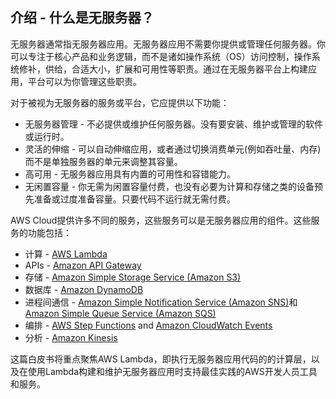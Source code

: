 ## 介绍 - 什么是无服务器？

无服务器通常指无服务器应用。无服务器应用不需要你提供或管理任何服务器。你可以专注于核心产品和业务逻辑，而不是诸如操作系统（OS）访问控制，操作系统修补，供给，合适大小，扩展和可用性等职责。通过在无服务器平台上构建应用，平台可以为你管理这些职责。

对于被视为无服务器的服务或平台，它应提供以下功能：
- 无服务器管理 - 不必提供或维护任何服务器。没有要安装、维护或管理的软件或运行时。
- 灵活的伸缩 - 可以自动伸缩应用，或者通过切换消费单元(例如吞吐量、内存)而不是单独服务器的单元来调整其容量。
- 高可用 - 无服务器应用具有内置的可用性和容错能力。
- 无闲置容量 - 你无需为闲置容量付费，也没有必要为计算和存储之类的设备预先准备或过度准备容量。只要代码不运行就无需付费。

AWS Cloud提供许多不同的服务，这些服务可以是无服务器应用的组件。这些服务的功能包括：
- 计算 - [AWS Lambda](https://aws.amazon.com/lambda)
- APIs - [Amazon API Gateway](https://aws.amazon.com/api-gateway/)
- 存储 - [Amazon Simple Storage Service (Amazon S3)](https://aws.amazon.com/s3/)
- 数据库 - [Amazon DynamoDB](https://aws.amazon.com/dynamodb/)
- 进程间通信 - [ Amazon Simple Notification Service (Amazon SNS)](https://aws.amazon.com/sns/)和[Amazon Simple Queue Service (Amazon SQS)](https://aws.amazon.com/sqs/)
- 编排 - [AWS Step Functions](https://aws.amazon.com/step-functions/) and [Amazon CloudWatch Events](https://docs.aws.amazon.com/AmazonCloudWatch/latest/events/WhatIsCloudWatchEvents.html)
- 分析 - [Amazon Kinesis](https://aws.amazon.com/kinesis/)

这篇白皮书将重点聚焦AWS Lambda，即执行无服务器应用代码的的计算层，以及在使用Lambda构建和维护无服务器应用时支持最佳实践的AWS开发人员工具和服务。
